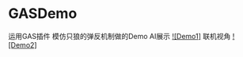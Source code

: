 # GASDemo

运用GAS插件 模仿只狼的弹反机制做的Demo
AI展示
[![Demo1]](https://github.com/anlingbbq/GASDemo/blob/main/Gif/Demo.gif)
联机视角
[![Demo2]](https://github.com/anlingbbq/GASDemo/blob/main/Gif/Demo.gif)
